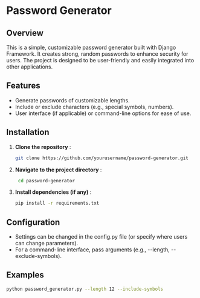 # Password Generator

## Overview
This is a simple, customizable password generator built with Django Framework. It creates strong, random passwords to enhance security for users. The project is designed to be user-friendly and easily integrated into other applications.

## Features
- Generate passwords of customizable lengths.
- Include or exclude characters (e.g., special symbols, numbers).
- User interface (if applicable) or command-line options for ease of use.

## Installation
1. **Clone the repository** :
   ```bash
   git clone https://github.com/yourusername/password-generator.git

2. **Navigate to the project directory** :
   ```bash
    cd password-generator

4. **Install dependencies (if any)** :
   ```bash
   pip install -r requirements.txt

## Configuration

- Settings can be changed in the config.py file (or specify where users can change parameters).
- For a command-line interface, pass arguments (e.g., --length, --exclude-symbols).

## Examples
```bash
python password_generator.py --length 12 --include-symbols



